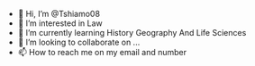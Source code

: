 - 👋 Hi, I’m @Tshiamo08
- 👀 I’m interested in Law
- 🌱 I’m currently learning History Geography And Life Sciences 
- 💞️ I’m looking to collaborate on ...
- 📫 How to reach me on my email and number 

<!---
Tshiamo08/Tshiamo08 is a ✨ special ✨ repository because its `README.md` (this file) appears on your GitHub profile.
You can click the Preview link to take a look at your changes.
--->
